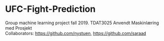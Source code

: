 # UFC-Fight-Prediction
Group machine learning project fall 2019. TDAT3025 Anvendt Maskinlæring med Prosjekt  
Collaborators: https://github.com/nystuen, https://github.com/saraad
